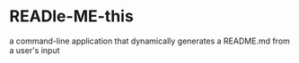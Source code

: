 # READle-ME-this
 a command-line application that dynamically generates a README.md from a user's input
